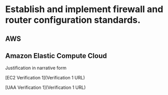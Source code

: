 # Establish and implement firewall and router configuration standards.
## AWS

## Amazon Elastic Compute Cloud
Justification in narrative form  

[EC2 Verification 1](Verification 1 URL)

[UAA Verification 1](Verification 1 URL)
